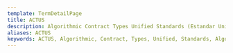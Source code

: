 ```yaml
---
template: TermDetailPage
title: ACTUS 
description: Algorithmic Contract Types Unified Standards (Estandar Unificado de Tipos de Contratos Algorítmicos). Una clasificación y un estándar para contratos financieros.
aliases: ACTUS
keywords: ACTUS, Algorithmic, Contract, Types, Unified, Standards, Algoritmo, Contrato, Tipos, Clasificación, Unificado
---
```

